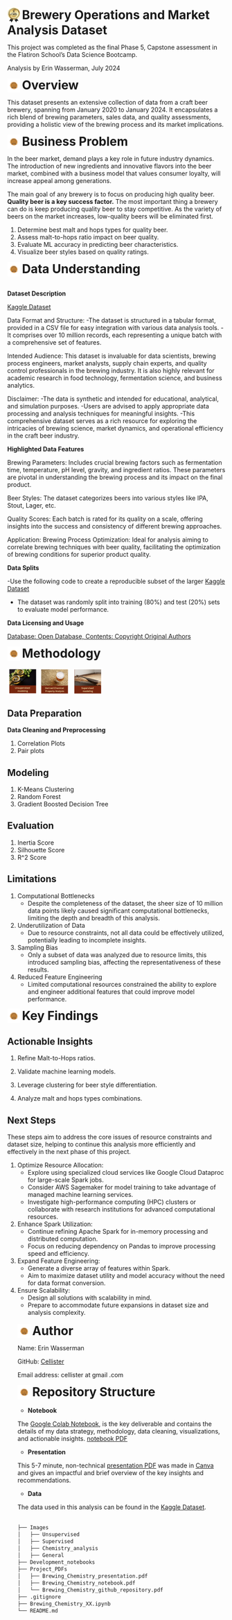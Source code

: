 <span>
    <img src="Images/General/beer_company_logo.png" alt="other_image" style="width: 30px; display: inline-block; vertical-align: middle;">
</span> 
<span style="font-size: 2em; font-weight: bold; vertical-align: middle;">Brewery Operations and Market Analysis Dataset</span>

This project was completed as the final Phase 5, Capstone assessment in the Flatiron School’s Data Science Bootcamp. 

Analysis by Erin Wasserman, July 2024

<span>
    <img src="Images/General/narrative_bullet.png" alt="other_image" style="width: 30px; display: inline-block; vertical-align: middle;">
</span> 
<span style="font-size: 2em; font-weight: bold; vertical-align: middle;">Overview</span>

This dataset presents an extensive collection of data from a craft beer brewery, spanning from January 2020 to January 2024. It encapsulates a rich blend of brewing parameters, sales data, and quality assessments, providing a holistic view of the brewing process and its market implications.

<span>
    <img src="Images/General/narrative_bullet.png" alt="other_image" style="width: 30px; display: inline-block; vertical-align: middle;">
</span> 
<span style="font-size: 2em; font-weight: bold; vertical-align: middle;">Business Problem</span>

In the beer market, demand plays a key role in future industry dynamics. The introduction of new ingredients and innovative flavors into the beer market, combined with a business model that values consumer loyalty, will increase appeal among generations. 

The main goal of any brewery is to focus on producing high quality beer. **Quality beer is a key success factor.** The most important thing a brewery can do is keep producing quality beer to stay competitive. As the variety of beers on the market increases, low-quality beers will be eliminated first. 

1. Determine best malt and hops types for quality beer.
2. Assess malt-to-hops ratio impact on beer quality.
3. Evaluate ML accuracy in predicting beer characteristics.
4. Visualize beer styles based on quality ratings.

<span>
    <img src="Images/General/narrative_bullet.png" alt="other_image" style="width: 30px; display: inline-block; vertical-align: middle;">
</span> 
<span style="font-size: 2em; font-weight: bold; vertical-align: middle;">Data Understanding</span>
<br><br>

**Dataset Description**

[Kaggle Dataset](https://www.kaggle.com/datasets/ankurnapa/brewery-operations-and-market-analysis-dataset/data) <br>

Data Format and Structure:
-The dataset is structured in a tabular format, provided in a CSV file for easy integration with various data analysis tools.
-It comprises over 10 million records, each representing a unique batch with a comprehensive set of features.

Intended Audience:
This dataset is invaluable for data scientists, brewing process engineers, market analysts, supply chain experts, and quality control professionals in the brewing industry. It is also highly relevant for academic research in food technology, fermentation science, and business analytics.

Disclaimer:
-The data is synthetic and intended for educational, analytical, and simulation purposes.
-Users are advised to apply appropriate data processing and analysis techniques for meaningful insights.
-This comprehensive dataset serves as a rich resource for exploring the intricacies of brewing science, market dynamics, and operational efficiency in the craft beer industry.

**Highlighted Data Features**

Brewing Parameters: Includes crucial brewing factors such as fermentation time, temperature, pH level, gravity, and ingredient ratios. These parameters are pivotal in understanding the brewing process and its impact on the final product.

Beer Styles: The dataset categorizes beers into various styles like IPA, Stout, Lager, etc.

Quality Scores: Each batch is rated for its quality on a scale, offering insights into the success and consistency of different brewing approaches.

Application:
Brewing Process Optimization: Ideal for analysis aiming to correlate brewing techniques with beer quality, facilitating the optimization of brewing conditions for superior product quality.

**Data Splits**

-Use the following code to create a reproducible subset of the larger [Kaggle Dataset](https://www.kaggle.com/datasets/ankurnapa/brewery-operations-and-market-analysis-dataset/data) <br>

- The dataset was randomly split into training (80%) and test (20%) sets to evaluate model performance.

**Data Licensing and Usage**

[Database: Open Database, Contents: Copyright Original Authors](https://creativecommons.org/licenses/by-nc/4.0/)

<span>
    <img src="Images/General/narrative_bullet.png" alt="other_image" style="width: 30px; display: inline-block; vertical-align: middle;">
</span> 
<span style="font-size: 2em; font-weight: bold; vertical-align: middle;">Methodology</span>
<br><br>
<span>
    <img src="Images/General/unsupervised_image.png" alt="other_image" style="width: 70px; display: inline-block; vertical-align: middle;">
<span style="font-size: 2em; font-weight: bold; vertical-align: middle;"><span>
    <img src="Images/General/chem_analysis_image.png" alt="other_image" style="width: 70px; display: inline-block; vertical-align: middle;"><span>
    <img src="Images/General/supervised_image.png" alt="other_image" style="width: 70px; display: inline-block; vertical-align: middle;">
</span> 
</span> </span>

## Data Preparation

**Data Cleaning and Preprocessing**

1. Correlation Plots
2. Pair plots

## Modeling

1. K-Means Clustering
2. Random Forest 
3. Gradient Boosted Decision Tree

## Evaluation

1. Inertia Score
2. Silhouette Score
3. R^2 Score

## Limitations

1. Computational Bottlenecks <br>
    - Despite the completeness of the dataset, the sheer size of 10 million data points likely caused significant computational bottlenecks, limiting the depth and breadth of this analysis.
2. Underutilization of Data <br>
    - Due to resource constraints, not all data could be effectively utilized, potentially leading to incomplete insights.
3. Sampling Bias<br>
    - Only a subset of data was analyzed due to resource limits, this introduced sampling bias, affecting the representativeness of these results.
4. Reduced Feature Engineering <br>
    - Limited computational resources constrained the ability to explore and engineer additional features that could improve model performance.

<span>
    <img src="Images/General/narrative_bullet.png" alt="other_image" style="width: 30px; display: inline-block; vertical-align: middle;">
</span> 
<span style="font-size: 2em; font-weight: bold; vertical-align: middle;">Key Findings</span>

## Actionable Insights

1. Refine Malt-to-Hops ratios.

2. Validate machine learning models.

3. Leverage clustering for beer style differentiation.

4. Analyze malt and hops types combinations.

## Next Steps

These steps aim to address the core issues of resource constraints and dataset size, helping to continue this analysis more efficiently and effectively in the next phase of this project.
<ol>
<li>Optimize Resource Allocation:

- Explore using specialized cloud services like Google Cloud Dataproc for large-scale Spark jobs.
- Consider AWS Sagemaker for model training to take advantage of managed machine learning services.
- Investigate high-performance computing (HPC) clusters or collaborate with research institutions for advanced computational resources.

<li>Enhance Spark Utilization:

- Continue refining Apache Spark for in-memory processing and distributed computation.
- Focus on reducing dependency on Pandas to improve processing speed and efficiency.

<li>Expand Feature Engineering:

- Generate a diverse array of features within Spark.
- Aim to maximize dataset utility and model accuracy without the need for data format conversion.

<li>Ensure Scalability:

- Design all solutions with scalability in mind.
- Prepare to accommodate future expansions in dataset size and analysis complexity.<br><br>

<span>
    <img src="Images/General/narrative_bullet.png" alt="other_image" style="width: 30px; display: inline-block; vertical-align: middle;">
</span> 
<span style="font-size: 2em; font-weight: bold; vertical-align: middle;">Author</span><br>

Name: Erin Wasserman

GitHub: [Cellister](https://github.com/cellister)

Email address: cellister at gmail .com

<span>
    <img src="Images/General/narrative_bullet.png" alt="other_image" style="width: 30px; display: inline-block; vertical-align: middle;">
</span> 
<span style="font-size: 2em; font-weight: bold; vertical-align: middle;">Repository Structure</span><br><br>

* **Notebook**

The [Google Colab Notebook](https://github.com/cellister/Automated_Essay_Scoring/blob/main/automated_essay_scoring_06_18.ipynb), is the key deliverable and contains the details of my data strategy, methodology, data cleaning, visualizations, and actionable insights. [notebook PDF](https://github.com/cellister/Automated_Essay_Scoring/blob/main/Project_PDFs/automated_essay_scoring_notebook.pdf)

* **Presentation**

This 5-7 minute, non-technical [presentation PDF](https://github.com/cellister/Automated_Essay_Scoring/blob/main/Project_PDFs/automated_essay_scoring_presentation.pdf) was made in [Canva](https://www.canva.com/design/DAGH1bsu130/EECBDNF5RDqHKnpQhlo84g/edit?utm_content=DAGH1bsu130&utm_campaign=designshare&utm_medium=link2&utm_source=sharebutton) and gives an impactful and brief overview of the key insights and recommendations. 

* **Data**

The data used in this analysis can be found in the [Kaggle Dataset](https://www.kaggle.com/datasets/ankurnapa/brewery-operations-and-market-analysis-dataset/data).

```

├── Images
│   ├── Unsupervised
│   ├── Supervised
│   ├── Chemistry_analysis
│   ├── General
├── Development_notebooks
├── Project_PDFs
│   ├── Brewing_Chemistry_presentation.pdf
│   ├── Brewing_Chemistry_notebook.pdf
│   └── Brewing_Chemistry_github_repository.pdf
├── .gitignore
├── Brewing_Chemistry_XX.ipynb
└── README.md
```



